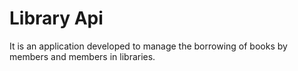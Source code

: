 # Library Api

It is an application developed to manage the borrowing of books by members and members in libraries.
